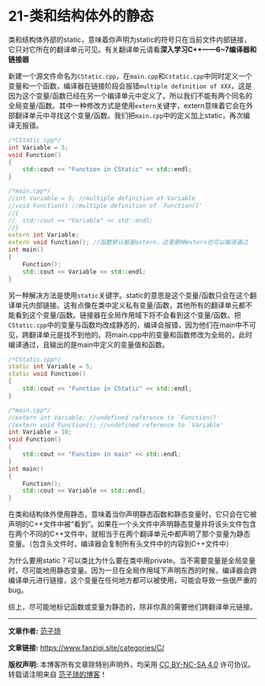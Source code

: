 # 21-类和结构体外的静态

类和结构体外部的static，意味着你声明为static的符号只在当前文件内部链接，它只对它所在的翻译单元可见。有关翻译单元请看**深入学习C++——6~7编译器和链接器**

新建一个源文件命名为`CStatic.cpp`，在`main.cpp`和`Cstatic.cpp`中同时定义一个变量和一个函数，编译器在链接阶段会报错`multiple definition of XXX`，这是因为这个变量/函数已经在另一个编译单元中定义了。所以我们不能有两个同名的全局变量/函数。其中一种修改方式是使用`extern`关键字，extern意味着它会在外部翻译单元中寻找这个变量/函数。我们把`main.cpp`中的定义加上static，再次编译无报错。

```cpp
/*CStatic.cpp*/
int Variable = 5;
void Function()
{
	std::cout << "Function in CStatic" << std::endl;
}

/*main.cpp*/
//int Variable = 5; //multiple definition of Variable
//void Function() //multiple definition of `Function()'
//{
//	std::cout << "Variable" << std::endl;
//}
extern int Variable;
extern void Function(); //函数默认都是extern，这里删掉extern也可以编译通过
int main()
{
	Function();
	std::cout << Variable << std::endl;
}
```

另一种解决方法是使用`static`关键字。static的意思是这个变量/函数只会在这个翻译单元内部链接。这有点像在类中定义私有变量/函数，其他所有的翻译单元都不能看到这个变量/函数。链接器在全局作用域下将不会看到这个变量/函数。把`CStatic.cpp`中的变量与函数均改成静态的，编译会报错，因为他们在main中不可见，跨翻译单元是找不到他的。将main.cpp中的变量和函数修改为全局的，此时编译通过，且输出的是main中定义的变量值和函数。

```cpp
/*CStatic.cpp*/
static int Variable = 5;
static void Function()
{
	std::cout << "Function in CStatic" << std::endl;
}

/*main.cpp*/
//extern int Variable; //undefined reference to `Function()'
//extern void Function(); //undefined reference to `Variable'
int Variable = 10;
void Function()
{
	std::cout << "Function in main" << std::endl;
}
int main()
{
	Function();
	std::cout << Variable << std::endl;
}
```

在类和结构体外使用静态，意味着当你声明静态函数和静态变量时，它只会在它被声明的C++文件中被“看到”。如果在一个头文件中声明静态变量并将该头文件包含在两个不同的C++文件中，就相当于在两个翻译单元中都声明了那个变量为静态变量。（包含头文件时，编译器会复制所有头文件中的内容到C++文件中）

为什么要用static？可以类比为什么要在类中用private。当不需要变量是全局变量时，尽可能地用静态变量。因为一旦在全局作用域下声明东西的时候，编译器会跨编译单元进行链接，这个变量在任何地方都可以被使用，可能会导致一些很严重的bug。

综上，尽可能地标记函数或变量为静态的，除非你真的需要他们跨翻译单元链接。

------

**文章作者:** [范子琦](https://github.com/fan-ziqi)

**文章链接:** https://www.fanziqi.site/categories/C/

**版权声明:** 本博客所有文章除特别声明外，均采用 [CC BY-NC-SA 4.0](https://creativecommons.org/licenses/by-nc-sa/4.0/) 许可协议。转载请注明来自 [范子琦的博客](http://www.fanziqi.site/)！